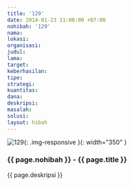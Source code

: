 ```yaml
---
title: '129'
date: 2014-01-23 11:08:00 +07:00
nohibah: '129'
nama:
lokasi:
organisasi:
judul:
lama:
target:
keberhasilan:
tipe:
strategi:
kuantitas:
dana:
deskripsi:
masalah:
solusi:
layout: hibah
---
```


![129](/static/img/hibahcms/129.png){: .img-responsive }{: width="350" }

### {{ page.nohibah }} - {{ page.title }}

{{ page.deskripsi }}
